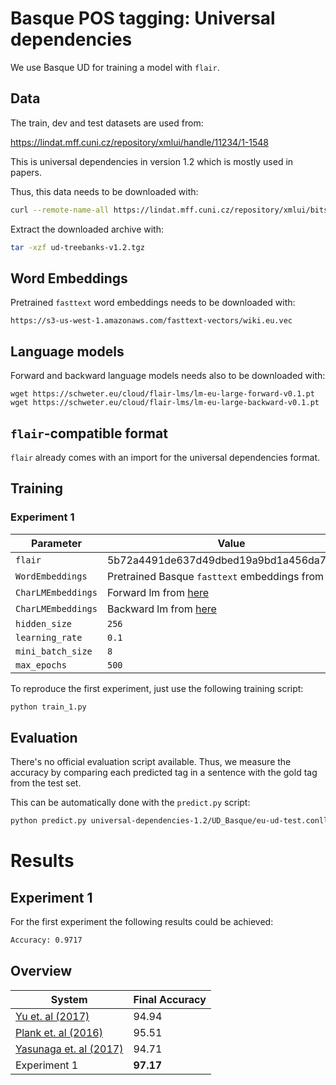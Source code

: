 # Basque POS tagging: Universal dependencies

We use Basque UD for training a model with `flair`.

## Data

The train, dev and test datasets are used from:

<https://lindat.mff.cuni.cz/repository/xmlui/handle/11234/1-1548>

This is universal dependencies in version 1.2 which is mostly used in papers.


Thus, this data needs to be downloaded with:

```bash
curl --remote-name-all https://lindat.mff.cuni.cz/repository/xmlui/bitstream/handle/11234/1-1548{/ud-treebanks-v1.2.tgz}
```

Extract the downloaded archive with:

```bash
tar -xzf ud-treebanks-v1.2.tgz
```

## Word Embeddings

Pretrained `fasttext` word embeddings needs to be downloaded with:

```
https://s3-us-west-1.amazonaws.com/fasttext-vectors/wiki.eu.vec
```

## Language models

Forward and backward language models needs also to be downloaded with:

```
wget https://schweter.eu/cloud/flair-lms/lm-eu-large-forward-v0.1.pt
wget https://schweter.eu/cloud/flair-lms/lm-eu-large-backward-v0.1.pt
```

## `flair`-compatible format

`flair` already comes with an import for the universal dependencies format.

## Training

### Experiment 1

| Parameter              | Value
| ---------------------- | -----
| `flair`                | 5b72a4491de637d49dbed19a9bd1a456da7df365
| `WordEmbeddings`       | Pretrained Basque `fasttext` embeddings from [here](https://github.com/facebookresearch/fastText/blob/master/pretrained-vectors.md)
| `CharLMEmbeddings`     | Forward lm from [here](https://github.com/stefan-it/flair-lms#basque)
| `CharLMEmbeddings`     | Backward lm from [here](https://github.com/stefan-it/flair-lms#basque)
| `hidden_size`          | `256`
| `learning_rate`        | `0.1`
| `mini_batch_size`      | `8`
| `max_epochs`           | `500`

To reproduce the first experiment, just use the following training script:

```bash
python train_1.py
```

## Evaluation

There's no official evaluation script available. Thus, we measure the
accuracy by comparing each predicted tag in a sentence with the gold tag from
the test set.

This can be automatically done with the `predict.py` script:

```bash
python predict.py universal-dependencies-1.2/UD_Basque/eu-ud-test.conllu
```

# Results

## Experiment 1

For the first experiment the following results could be achieved:

```bash
Accuracy: 0.9717
```

## Overview

| System                                                     | Final Accuracy
| ---------------------------------------------------------- | -------------
| [Yu et. al (2017)](https://arxiv.org/abs/1706.01723)       | 94.94
| [Plank et. al (2016)](https://arxiv.org/abs/1604.05529)    | 95.51
| [Yasunaga et. al (2017)](https://arxiv.org/abs/1711.04903) | 94.71
| Experiment 1                                               | **97.17**
